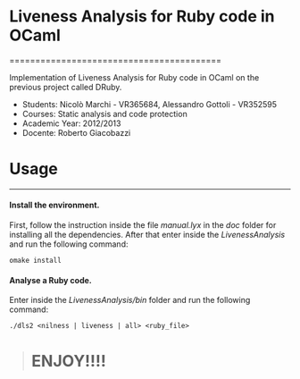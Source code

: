 # Liveness Analysis for Ruby code in OCaml
 =========================================

Implementation of Liveness Analysis for Ruby code in OCaml on the previous project called DRuby.


* Students: Nicolò Marchi - VR365684, Alessandro Gottoli - VR352595
* Courses: Static analysis and code protection
* Academic Year: 2012/2013
* Docente: Roberto Giacobazzi



# Usage 
------------------------------------------

#### Install the environment.
First, follow the instruction inside the file _manual.lyx_ in the _doc_ folder for installing all the dependencies. 
After that enter inside the _LivenessAnalysis_ and run the following command:

    omake install



#### Analyse a Ruby code.
Enter inside the _LivenessAnalysis/bin_ folder and run the following command:

    ./dls2 <nilness | liveness | all> <ruby_file>



> # ENJOY!!!!
